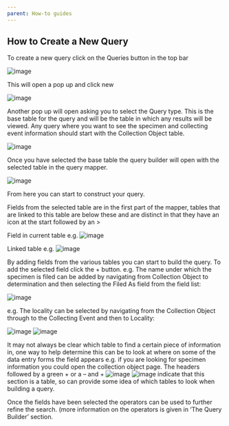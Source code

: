 ```yaml
---
parent: How-to guides
---
```


## How to Create a New Query

To create a new query click on the Queries button in the top bar

![image](https://user-images.githubusercontent.com/8155743/193580047-aa1d1891-be2d-43ed-81dd-35f5615152f8.png)

This will open a pop up and click new 

![image](https://user-images.githubusercontent.com/8155743/193580082-59e1e084-e030-4ece-b0d9-fc72beba1ad8.png)

Another pop up will open asking you to select the Query type. This is the base table for the query and will be the table in which any results will be viewed. Any query where you want to see the specimen and collecting event information should start with the Collection Object table. 

![image](https://user-images.githubusercontent.com/8155743/193580160-7bcfc0c6-5f22-43e2-987e-553c53fac4b1.png)

Once you have selected the base table the query builder will open with the selected table in the query mapper.

![image](https://user-images.githubusercontent.com/8155743/193580209-7795c679-f366-4e2c-850d-1e8a9783db2a.png)

From here you can start to construct your query. 

Fields from the selected table are in the first part of the mapper, tables that are linked to this table are below these and are distinct in that they have an icon at the start followed by an >

Field in current table e.g.  ![image](https://user-images.githubusercontent.com/8155743/193580278-2e072b16-a92c-4146-aa4d-4999bb8bab05.png)

Linked table e.g. ![image](https://user-images.githubusercontent.com/8155743/193580315-57bf072d-deb4-4df3-ab78-5bafb57cfb06.png)

By adding fields from the various tables you can start to build the query. 
To add the selected field click the + button.
e.g. The name under which the specimen is filed can be added by navigating from Collection Object to determination and then selecting the Filed As field from the field list:

![image](https://user-images.githubusercontent.com/8155743/193580380-7f31dbe8-fe46-484a-be72-2904f88caf87.png)

e.g. The locality can be selected by navigating from the Collection Object through to the Collecting Event and then to Locality:

![image](https://user-images.githubusercontent.com/8155743/193580435-fa0af56b-ae4f-4824-9078-5ef4666e2f7b.png)
![image](https://user-images.githubusercontent.com/8155743/193580449-ae18436e-0444-45aa-a4a9-97eab59b7b41.png)

It may not always be clear which table to find a certain piece of information in, one way to help determine this can be to look at where on some of the data entry forms the field appears e.g. if you are looking for specimen information you could open the collection object page. The headers followed by a green +  or a – and + ![image](https://user-images.githubusercontent.com/8155743/193580506-a4d4a037-c419-4010-9495-e4802b86d599.png) ![image](https://user-images.githubusercontent.com/8155743/193580543-557871fa-7109-4d3e-b30f-8fe781d12127.png) indicate that this section is a table, so can provide some idea of which tables to look when building a query. 

Once the fields have been selected the operators can be used to further refine the search. (more information on the operators is given in ‘The Query Builder’ section.


